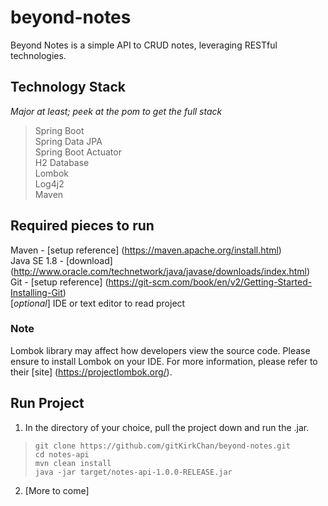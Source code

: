 # beyond-notes
Beyond Notes is a simple API to CRUD notes, leveraging RESTful technologies.
  
  
## Technology Stack
*Major at least; peek at the pom to get the full stack*
> Spring Boot  
> Spring Data JPA  
> Spring Boot Actuator  
> H2 Database  
> Lombok  
> Log4j2  
> Maven  
  
  
## Required pieces to run
Maven - [setup reference] (https://maven.apache.org/install.html)  
Java SE 1.8 - [download] (http://www.oracle.com/technetwork/java/javase/downloads/index.html)  
Git - [setup reference] (https://git-scm.com/book/en/v2/Getting-Started-Installing-Git)  
[*optional*] IDE or text editor to read project  
  
### Note
Lombok library may affect how developers view the source code. Please ensure to install Lombok on your IDE. For more information, please refer to their [site] (https://projectlombok.org/).  
  
  
## Run Project
1. In the directory of your choice, pull the project down and run the .jar.
>```shell
>git clone https://github.com/gitKirkChan/beyond-notes.git
>cd notes-api
>mvn clean install
>java -jar target/notes-api-1.0.0-RELEASE.jar
>```
2. [More to come]
